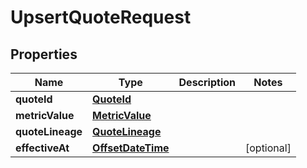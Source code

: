 
# UpsertQuoteRequest

## Properties
Name | Type | Description | Notes
------------ | ------------- | ------------- | -------------
**quoteId** | [**QuoteId**](QuoteId.md) |  | 
**metricValue** | [**MetricValue**](MetricValue.md) |  | 
**quoteLineage** | [**QuoteLineage**](QuoteLineage.md) |  | 
**effectiveAt** | [**OffsetDateTime**](OffsetDateTime.md) |  |  [optional]



